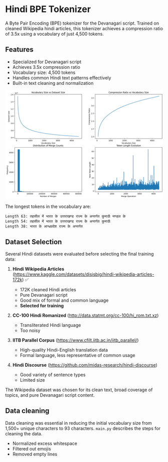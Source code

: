 # Hindi BPE Tokenizer

A Byte Pair Encoding (BPE) tokenizer for the Devanagari script. Trained on cleaned Wikipedia hindi articles, this tokenizer achieves a compression ratio of 3.5x using a vocabulary of just 4,500 tokens.

## Features

- Specialized for Devanagari script
- Achieves 3.5x compression ratio
- Vocabulary size: 4,500 tokens
- Handles common Hindi text patterns effectively
- Built-in text cleaning and normalization

![Hindi BPE Tokenizer](./assets/hindi-tokenizer.png)

The longest tokens in the vocabulary are:

```
Length 63: तहसील में भारत के उत्तराखण्ड राज्य के अन्तर्गत कुमाऊँ मण्डल के 
Length 54: तहसील में भारत के उत्तराखण्ड राज्य के अन्तर्गत कुमाऊँ 
Length 38: भारत के आन्ध्रप्रदेश राज्य के अन्तर्गत
```

## Dataset Selection

Several Hindi datasets were evaluated before selecting the final training data:

1. **Hindi Wikipedia Articles** (https://www.kaggle.com/datasets/disisbig/hindi-wikipedia-articles-172k) ✅
   - 172K cleaned Hindi articles
   - Pure Devanagari script
   - Good mix of formal and common language
   - **Selected for training**

2. **CC-100 Hindi Romanized** (http://data.statmt.org/cc-100/hi_rom.txt.xz)
   - Transliterated Hindi language
   - Too noisy

3. **IITB Parallel Corpus** (https://www.cfilt.iitb.ac.in/iitb_parallel/)
   - High-quality Hindi-English translation data
   - Formal language, less representative of common usage

4. **Hindi Discourse** (https://github.com/midas-research/hindi-discourse)
   - Good variety of sentence types
   - Limited size

The Wikipedia dataset was chosen for its clean text, broad coverage of topics, and pure Devanagari script content.

## Data cleaning

Data cleaning was essential in reducing the initial vocabulary size from 1,500+ unique characters to 93 characters. `main.py` describes the steps for cleaning the data.

- Normalized excess whitespace
- Filtered out emojis
- Removed empty lines
